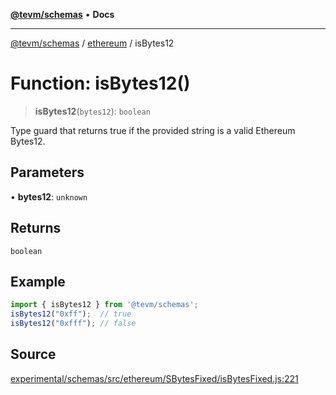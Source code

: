 [**@tevm/schemas**](../../README.md) • **Docs**

***

[@tevm/schemas](../../modules.md) / [ethereum](../README.md) / isBytes12

# Function: isBytes12()

> **isBytes12**(`bytes12`): `boolean`

Type guard that returns true if the provided string is a valid Ethereum Bytes12.

## Parameters

• **bytes12**: `unknown`

## Returns

`boolean`

## Example

```ts
import { isBytes12 } from '@tevm/schemas';
isBytes12("0xff");  // true
isBytes12("0xfff"); // false
````

## Source

[experimental/schemas/src/ethereum/SBytesFixed/isBytesFixed.js:221](https://github.com/evmts/tevm-monorepo/blob/main/experimental/schemas/src/ethereum/SBytesFixed/isBytesFixed.js#L221)
